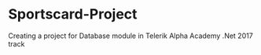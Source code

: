 # Sportscard-Project
Creating a project for Database module in Telerik Alpha Academy .Net 2017 track

